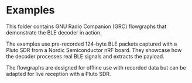 # Examples

This folder contains GNU Radio Companion (GRC) flowgraphs that demonstrate the BLE decoder in action.

The examples use pre-recorded 124-byte BLE packets captured with a Pluto SDR from a Nordic Semiconductor nRF board. They showcase how the decoder processes real BLE signals and extracts the payload.

The flowgraphs are designed for offline use with recorded data but can be adapted for live reception with a Pluto SDR.
